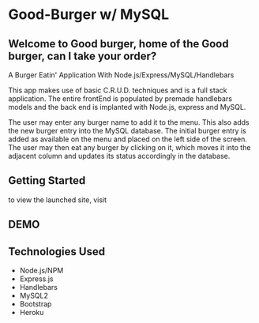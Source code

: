 # Good-Burger w/ MySQL

## Welcome to Good burger, home of the Good burger, can I take your order? 

A Burger Eatin' Application With Node.js/Express/MySQL/Handlebars

This app makes use of basic C.R.U.D. techniques and is a full stack application. The entire frontEnd is populated by premade handlebars models and the back end is implanted with Node.js, express and MySQL. 

The user may enter any burger name to add it to the menu. This also adds the new burger entry into the MySQL database. The initial burger entry is added as available on the menu and placed on the left side of the screen. The user may then eat any burger by clicking on it, which moves it into the adjacent column and updates its status accordingly in the database.


## Getting Started 

to view the launched site, visit 

## DEMO


## Technologies Used

* Node.js/NPM 
* Express.js 
* Handlebars
* MySQL2
* Bootstrap 
* Heroku


